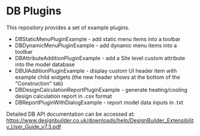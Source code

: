 # DB Plugins
This repository provides a set of example plugins.
* DBStaticMenuPluginExample - add static menu items into a toolbar
* DBDynamicMenuPluginExample - add dynamic menu items into a toolbar
* DBAttributeAdditionPluginExample - add a Site level custom attribute into the model database
* DBUIAdditionPluginExample - display custom UI header item with example child widgets (the new header shows at the bottom of the "Construction" tab)
* DBDesignCalculationReportPluginExample - generate heating/cooling design calculation report in .csv format
* DBReportPluginWithDialogExample - report model data inputs in .txt 

Detailed DB API documentation can be accessed at:\
https://www.designbuilder.co.uk/downloads/help/DesignBuilder_Extensibility_User_Guide_v7.3.pdf
